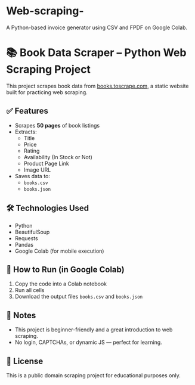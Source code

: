 # Web-scraping-
A Python-based invoice generator using CSV and FPDF on Google Colab.
# 📚 Book Data Scraper – Python Web Scraping Project

This project scrapes book data from [books.toscrape.com](https://books.toscrape.com), a static website built for practicing web scraping.

## ✅ Features

- Scrapes **50 pages** of book listings
- Extracts:
  - Title
  - Price
  - Rating
  - Availability (In Stock or Not)
  - Product Page Link
  - Image URL
- Saves data to:
  - `books.csv`
  - `books.json`

## 🛠 Technologies Used

- Python
- BeautifulSoup
- Requests
- Pandas
- Google Colab (for mobile execution)

## 🚀 How to Run (in Google Colab)

1. Copy the code into a Colab notebook
2. Run all cells
3. Download the output files `books.csv` and `books.json`

## 📌 Notes

- This project is beginner-friendly and a great introduction to web scraping.
- No login, CAPTCHAs, or dynamic JS — perfect for learning.

## 🤝 License

This is a public domain scraping project for educational purposes only.
